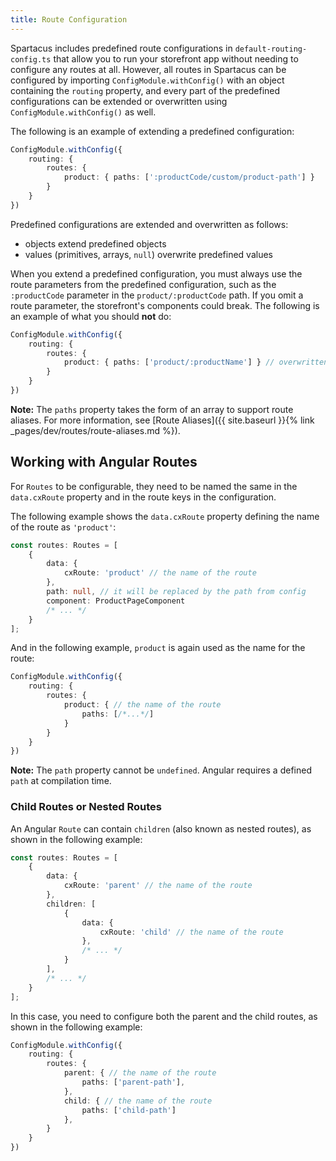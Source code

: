 ```yaml
---
title: Route Configuration
---
```


Spartacus includes predefined route configurations in `default-routing-config.ts` that allow you to run your storefront app without needing to configure any routes at all. However, all routes in Spartacus can be configured by importing `ConfigModule.withConfig()` with an object containing the `routing` property, and every part of the predefined configurations can be extended or overwritten using `ConfigModule.withConfig()` as well.

The following is an example of extending a predefined configuration:

```typescript
ConfigModule.withConfig({
    routing: {
        routes: {
            product: { paths: [':productCode/custom/product-path'] }
        }
    }
})
```

Predefined configurations are extended and overwritten as follows:

- objects extend predefined objects
- values (primitives, arrays, `null`) overwrite predefined values

When you extend a predefined configuration, you must always use the route parameters from the predefined configuration, such as the `:productCode` parameter in the `product/:productCode` path. If you omit a route parameter, the storefront's components could break. The following is an example of what you should **not** do:

```typescript
ConfigModule.withConfig({
    routing: {
        routes: {
            product: { paths: ['product/:productName'] } // overwritten without :productCode
        }
    }
})
```

**Note:** The `paths` property takes the form of an array to support route aliases. For more information, see [Route Aliases]({{ site.baseurl }}{% link _pages/dev/routes/route-aliases.md %}).

## Working with Angular Routes

For `Routes` to be configurable, they need to be named the same in the `data.cxRoute` property and in the route keys in the configuration.

The following example shows the `data.cxRoute` property defining the name of the route as `'product'`:

```typescript
const routes: Routes = [
    {
        data: {
            cxRoute: 'product' // the name of the route
        },
        path: null, // it will be replaced by the path from config
        component: ProductPageComponent
        /* ... */
    }
];
```

And in the following example, `product` is again used as the name for the route:

```typescript
ConfigModule.withConfig({
    routing: {
        routes: {
            product: { // the name of the route
                paths: [/*...*/]
            }
        }
    }
})
```

**Note:** The `path` property cannot be `undefined`. Angular requires a defined `path` at compilation time.

### Child Routes or Nested Routes

An Angular `Route` can contain `children` (also known as nested routes), as shown in the following example:

```typescript
const routes: Routes = [
    {
        data: {
            cxRoute: 'parent' // the name of the route
        },
        children: [
            {
                data: {
                    cxRoute: 'child' // the name of the route
                },
                /* ... */
            }
        ],
        /* ... */
    }
];
```

In this case, you need to configure both the parent and the child routes, as shown in the following example:

```typescript
ConfigModule.withConfig({
    routing: {
        routes: {
            parent: { // the name of the route
                paths: ['parent-path'],
            },
            child: { // the name of the route
                paths: ['child-path']
            },
        }
    }
})
```
